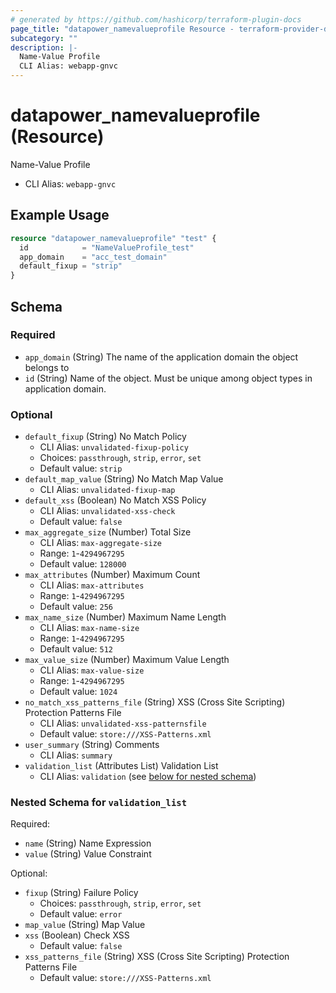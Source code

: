 ```yaml
---
# generated by https://github.com/hashicorp/terraform-plugin-docs
page_title: "datapower_namevalueprofile Resource - terraform-provider-datapower"
subcategory: ""
description: |-
  Name-Value Profile
  CLI Alias: webapp-gnvc
---
```


# datapower_namevalueprofile (Resource)

Name-Value Profile
  - CLI Alias: `webapp-gnvc`

## Example Usage

```terraform
resource "datapower_namevalueprofile" "test" {
  id            = "NameValueProfile_test"
  app_domain    = "acc_test_domain"
  default_fixup = "strip"
}
```

<!-- schema generated by tfplugindocs -->
## Schema

### Required

- `app_domain` (String) The name of the application domain the object belongs to
- `id` (String) Name of the object. Must be unique among object types in application domain.

### Optional

- `default_fixup` (String) No Match Policy
  - CLI Alias: `unvalidated-fixup-policy`
  - Choices: `passthrough`, `strip`, `error`, `set`
  - Default value: `strip`
- `default_map_value` (String) No Match Map Value
  - CLI Alias: `unvalidated-fixup-map`
- `default_xss` (Boolean) No Match XSS Policy
  - CLI Alias: `unvalidated-xss-check`
  - Default value: `false`
- `max_aggregate_size` (Number) Total Size
  - CLI Alias: `max-aggregate-size`
  - Range: `1`-`4294967295`
  - Default value: `128000`
- `max_attributes` (Number) Maximum Count
  - CLI Alias: `max-attributes`
  - Range: `1`-`4294967295`
  - Default value: `256`
- `max_name_size` (Number) Maximum Name Length
  - CLI Alias: `max-name-size`
  - Range: `1`-`4294967295`
  - Default value: `512`
- `max_value_size` (Number) Maximum Value Length
  - CLI Alias: `max-value-size`
  - Range: `1`-`4294967295`
  - Default value: `1024`
- `no_match_xss_patterns_file` (String) XSS (Cross Site Scripting) Protection Patterns File
  - CLI Alias: `unvalidated-xss-patternsfile`
  - Default value: `store:///XSS-Patterns.xml`
- `user_summary` (String) Comments
  - CLI Alias: `summary`
- `validation_list` (Attributes List) Validation List
  - CLI Alias: `validation` (see [below for nested schema](#nestedatt--validation_list))

<a id="nestedatt--validation_list"></a>
### Nested Schema for `validation_list`

Required:

- `name` (String) Name Expression
- `value` (String) Value Constraint

Optional:

- `fixup` (String) Failure Policy
  - Choices: `passthrough`, `strip`, `error`, `set`
  - Default value: `error`
- `map_value` (String) Map Value
- `xss` (Boolean) Check XSS
  - Default value: `false`
- `xss_patterns_file` (String) XSS (Cross Site Scripting) Protection Patterns File
  - Default value: `store:///XSS-Patterns.xml`
